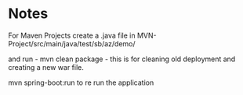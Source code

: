 # Notes

For Maven Projects create a .java file in MVN-Project/src/main/java/test/sb/az/demo/

and run - mvn clean package - this is for cleaning old deployment and creating a new war file.

mvn spring-boot:run to re run the application
